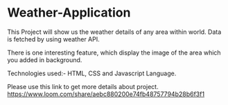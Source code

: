 # Weather-Application
This Project will show us the weather details of any area within world.
Data is fetched by using weather API.

There is one interesting feature, which display the image of the area which you added in background.

Technologies used:-
HTML, CSS and Javascript Language.

Please use this link to get more details about project.
https://www.loom.com/share/aebc880200e74fb48757794b28b6f3f1




